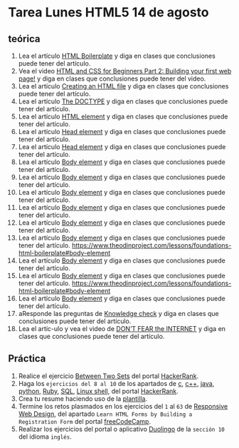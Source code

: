 # Tarea Lunes HTML5 14 de agosto

## teórica

1. Lea el artículo [HTML Boilerplate](https://www.theodinproject.com/lessons/foundations-html-boilerplate) y diga en clases que conclusiones puede tener del artículo.
2. Vea el video [HTML and CSS for Beginners Part 2: Building your first web page!](https://www.youtube.com/watch?v=V8UAEoOvqFg&list=PL4-IK0AVhVjM0xE0K2uZRvsM7LkIhsPT-&t=93s&ab_channel=KevinPowell) y diga en clases que conclusiones puede tener del video.
3. Lea el artículo [Creating an HTML file](https://www.theodinproject.com/lessons/foundations-html-boilerplate#creating-an-html-file) y diga en clases que conclusiones puede tener del artículo.
4. Lea el artículo [The DOCTYPE](https://www.theodinproject.com/lessons/foundations-html-boilerplate#the-doctype) y diga en clases que conclusiones puede tener del artículo.
5. Lea el artículo [HTML element](https://www.theodinproject.com/lessons/foundations-html-boilerplate#html-element) y diga en clases que conclusiones puede tener del artículo.
6. Lea el artículo [Head element](https://www.theodinproject.com/lessons/foundations-html-boilerplate#head-element) y diga en clases que conclusiones puede tener del artículo.
7. Lea el artículo [Head element](https://www.theodinproject.com/lessons/foundations-html-boilerplate#head-element) y diga en clases que conclusiones puede tener del artículo.
8. Lea el artículo [Body element](https://www.¿.com/lessons/foundations-html-boilerplate#body-element) y diga en clases que conclusiones puede tener del artículo.
7. Lea el artículo [Body element](https://www.¿.com/lessons/foundations-html-boilerplate#body-element) y diga en clases que conclusiones puede tener del artículo.
7. Lea el artículo [Body element](https://www.¿.com/lessons/foundations-html-boilerplate#body-element) y diga en clases que conclusiones puede tener del artículo.
7. Lea el artículo [Body element](https://www.¿.com/lessons/foundations-html-boilerplate#body-element) y diga en clases que conclusiones puede tener del artículo.
7. Lea el artículo [Body element](https://www.¿.com/lessons/foundations-html-boilerplate#body-element) y diga en clases que conclusiones puede tener del artículo.
7. Lea el artículo [Body element](https://www.¿.com/lessons/foundations-html-boilerplate#body-element) y diga en clases que conclusiones puede tener del artículo.
https://www.theodinproject.com/lessons/foundations-html-boilerplate#body-element
7. Lea el artículo [Body element](https://www.¿.com/lessons/foundations-html-boilerplate#body-element) y diga en clases que conclusiones puede tener del artículo.
7. Lea el artículo [Body element](https://www.¿.com/lessons/foundations-html-boilerplate#body-element) y diga en clases que conclusiones puede tener del artículo.
https://www.theodinproject.com/lessons/foundations-html-boilerplate#body-element
7. Lea el artículo [Body element](https://www.¿.com/lessons/foundations-html-boilerplate#body-element) y diga en clases que conclusiones puede tener del artículo.
8. aResponde las preguntas de [Knowledge check](https://www.theodinproject.com/lessons/foundations-elements-and-tags#knowledge-check) y diga en clases que conclusiones puede tener del artículo.
9. Lea el artíc-ulo y vea el video de [DON’T FEAR the INTERNET](http://www.dontfeartheinternet.com/02-html/) y diga en clases que conclusiones puede tener del artículo.

## Práctica

1. Realice el ejercicio [Between Two Sets](https://www.hackerrank.com/challenges/between-two-sets/problem?isFullScreen=false) del portal [HackerRank](https://www.hackerrank.com/dashboard).
2. Haga los `ejercicios del 8 al 10` de los apartados de [c](https://www.hackerrank.com/domains/c), [c++](https://www.hackerrank.com/domains/cpp), [java](https://www.hackerrank.com/domains/java), [python](https://www.hackerrank.com/domains/python), [Ruby](https://www.hackerrank.com/domains/ruby), [SQL](https://www.hackerrank.com/domains/sql), [Linux shell](https://www.hackerrank.com/domains/shell), del portal [HackerRank](https://www.hackerrank.com/dashboard).
3. Crea tu resume haciendo uso de la [plantilla](https://docs.google.com/document/d/1jfUa4HGBDjt2peJPQ0Wg1YhdGkCoSysS6QMT4u8bCic/edit?usp=sharing).
4. Termine los retos plasmados en los ejercicios del `1` al `63` de [Responsive Web Design](https://www.freecodecamp.org/learn/2022/responsive-web-design/), del apartado `Learn HTML Forms by Building a Registration Form` del portal [freeCodeCamp](https://www.freecodecamp.org/learn/).
5. Realizar los ejercicios del portal o aplicativo [Duolingo](https://www.duolingo.com/learn) de la `sección 10` del idioma `inglés`.